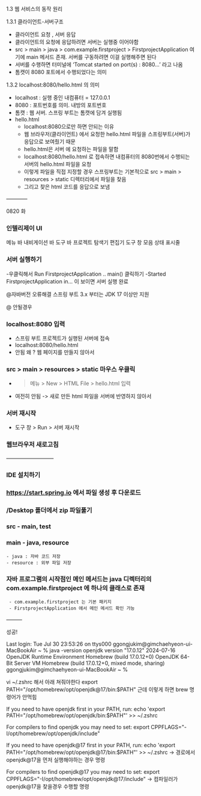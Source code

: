 1.3 웹 서비스의 동작 원리

1.3.1 클라이언트-서버구조
- 클라이언트 요청 , 서버 응답
- 클라이언트의 요청에 응답하려면 서버는 실행중 이어야함
- src > main > java > com.example.firstproject > FirstprojectApplication 여기에 main 메서드 존재. 서버를 구동하려면 이걸 실행해주면 된다
- 서버를 수행하면 터미널에 ‘Tomcat started on port(s) : 8080…’ 라고 나옴
- 톰캣이 8080 포트에서 수행되었다는 의미  

1.3.2 localhost:8080/hello.html 의 의미
- localhost : 실행 중인 내컴퓨터 = 127.0.0.1
- 8080 : 포트번호를 의미. 내방의 포트번호 
- 톰캣 : 웹 서버. 스프링 부트는 톰캣에 담겨 실행됨
- hello.html 
    - localhost:8080으로만 하면 안되는 이유
    - 웹 브라우저(클라이언트) 에서 요청한 hello.html 파일을 스프링부트(서버)가 응답으로 보여줬기 때문
    - hello.html은 서버 에 요청하는 파일을 말함
    - localhost:8080/hello.html 로 접속하면 내컴퓨터의 8080번에서 수행되는 서버의 hello.html 파일을 요청
    - 이렇게 파일을 직접 지정할 경우 스프링부트는 기본적으로 src > main > resources > static 디렉터리에서 파일을 찾음
    - 그리고 찾은 html 코드를 응답으로 보냄

————


0820 화

### 인텔리제이 UI
메뉴 바
내비게이션 바
도구 바 
프로젝트 탐색기
편집기
도구 창 모음
상태 표시줄

### 서버 실행하기
-우클릭해서 Run FirstprojectApplication .. main() 클릭하기
-Started FirstprojectApplication in… 이 보이면 서버 실행 완료

@자바버전 오류해결
스프링 부트 3.x 부터는 JDK 17 이상만 지원

@ 안될경우 

### localhost:8080 입력
- 스프링 부트 프로젝트가 실행된 서버에 접속 
- localhost:8080/hello.html 
- 안됨 왜 ? 웹 페이지를 만들지 않아서

### src > main > resources > static 마우스 우클릭
-  > 메뉴 > New > HTML File  > hello.html 입력
- 여전히 안됨 -> 새로 만든 html 파일을 서버에 반영하지 않아서

### 서버 재시작 
- 도구 창 > Run > 서버 재시작 

### 웹브라우저 새로고침
—————————




### IDE 설치하기

### https://start.spring.io 에서 파일 생성 후 다운로드

### /Desktop 폴더에서 zip 파일풀기 

### src - main, test
### main - java, resource 
	- java : 자바 코드 저장
	- resource : 외부 파일 저장

### 자바 프로그램의 시작점인 메인 메서드는 java 디렉터리의 com.example.firstproject 에 하나의 클래스로 존재
	 - com.example.firstproject 는 기본 패키지
	 - FirstprojectApplication 에서 메인 메서드 확인 가능

———


성공!

Last login: Tue Jul 30 23:53:26 on ttys000
ggongjukim@gimchaehyeon-ui-MacBookAir ~ % java -version
openjdk version "17.0.12" 2024-07-16
OpenJDK Runtime Environment Homebrew (build 17.0.12+0)
OpenJDK 64-Bit Server VM Homebrew (build 17.0.12+0, mixed mode, sharing)
ggongjukim@gimchaehyeon-ui-MacBookAir ~ % 


vi  ~/.zshrc 해서 아래 쳐줘야한다
export PATH="/opt/homebrew/opt/openjdk@17/bin:$PATH"
근데 이렇게 하면 brew 명령어가 안먹힘




If you need to have openjdk first in your PATH, run:
  echo 'export PATH="/opt/homebrew/opt/openjdk/bin:$PATH"' >> ~/.zshrc

For compilers to find openjdk you may need to set:
  export CPPFLAGS="-I/opt/homebrew/opt/openjdk/include"

If you need to have openjdk@17 first in your PATH, run:
  echo 'export PATH="/opt/homebrew/opt/openjdk@17/bin:$PATH"' >> ~/.zshrc
-> 경로에서 openjdk@17을 먼저 실행해야하는 경우 명령

For compilers to find openjdk@17 you may need to set:
  export CPPFLAGS="-I/opt/homebrew/opt/openjdk@17/include"
-> 컴파일러가 openjdk@17을 찾을경우 수행할 명령


